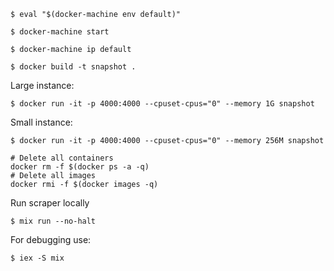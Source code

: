 ```
$ eval "$(docker-machine env default)"

$ docker-machine start

$ docker-machine ip default

$ docker build -t snapshot .
```

Large instance:

```
$ docker run -it -p 4000:4000 --cpuset-cpus="0" --memory 1G snapshot
```

Small instance:

```
$ docker run -it -p 4000:4000 --cpuset-cpus="0" --memory 256M snapshot
```

```
# Delete all containers
docker rm -f $(docker ps -a -q)
# Delete all images
docker rmi -f $(docker images -q)
```

Run scraper locally

```
$ mix run --no-halt
```

For debugging use:

```
$ iex -S mix
```
